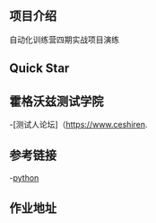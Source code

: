 ## 项目介绍
自动化训练营四期实战项目演练

## Quick Star

## 霍格沃兹测试学院 
-[测试人论坛]（https://www.ceshiren.

## 参考链接
-[python](https://www.python.org)

## 作业地址

